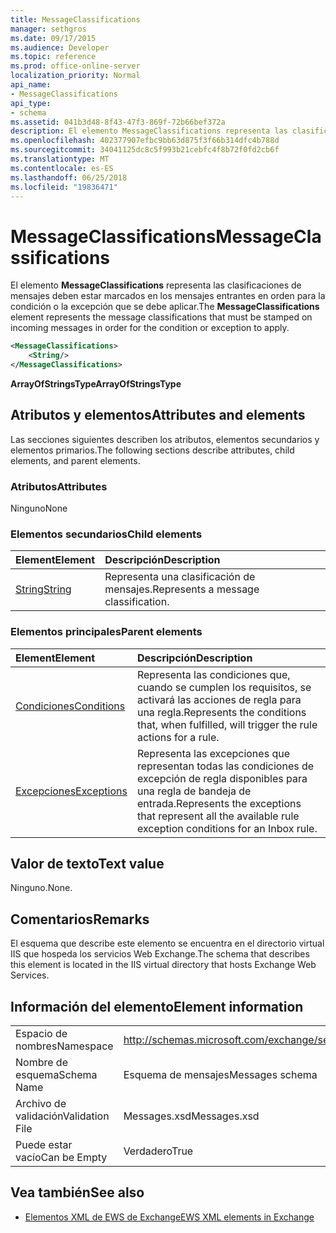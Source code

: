 ```yaml
---
title: MessageClassifications
manager: sethgros
ms.date: 09/17/2015
ms.audience: Developer
ms.topic: reference
ms.prod: office-online-server
localization_priority: Normal
api_name:
- MessageClassifications
api_type:
- schema
ms.assetid: 041b3d48-8f43-47f3-869f-72b66bef372a
description: El elemento MessageClassifications representa las clasificaciones de mensajes deben estar marcados en los mensajes entrantes en orden para la condición o la excepción que se debe aplicar.
ms.openlocfilehash: 402377907efbc9bb63d875f3f66b314dfc4b788d
ms.sourcegitcommit: 34041125dc8c5f993b21cebfc4f8b72f0fd2cb6f
ms.translationtype: MT
ms.contentlocale: es-ES
ms.lasthandoff: 06/25/2018
ms.locfileid: "19836471"
---
```

# <a name="messageclassifications"></a><span data-ttu-id="e0a2e-103">MessageClassifications</span><span class="sxs-lookup"><span data-stu-id="e0a2e-103">MessageClassifications</span></span>

<span data-ttu-id="e0a2e-104">El elemento **MessageClassifications** representa las clasificaciones de mensajes deben estar marcados en los mensajes entrantes en orden para la condición o la excepción que se debe aplicar.</span><span class="sxs-lookup"><span data-stu-id="e0a2e-104">The **MessageClassifications** element represents the message classifications that must be stamped on incoming messages in order for the condition or exception to apply.</span></span> 
  
```XML
<MessageClassifications>
    <String/>
</MessageClassifications>
```

 <span data-ttu-id="e0a2e-105">**ArrayOfStringsType**</span><span class="sxs-lookup"><span data-stu-id="e0a2e-105">**ArrayOfStringsType**</span></span>
## <a name="attributes-and-elements"></a><span data-ttu-id="e0a2e-106">Atributos y elementos</span><span class="sxs-lookup"><span data-stu-id="e0a2e-106">Attributes and elements</span></span>

<span data-ttu-id="e0a2e-107">Las secciones siguientes describen los atributos, elementos secundarios y elementos primarios.</span><span class="sxs-lookup"><span data-stu-id="e0a2e-107">The following sections describe attributes, child elements, and parent elements.</span></span>
  
### <a name="attributes"></a><span data-ttu-id="e0a2e-108">Atributos</span><span class="sxs-lookup"><span data-stu-id="e0a2e-108">Attributes</span></span>

<span data-ttu-id="e0a2e-109">Ninguno</span><span class="sxs-lookup"><span data-stu-id="e0a2e-109">None</span></span>
  
### <a name="child-elements"></a><span data-ttu-id="e0a2e-110">Elementos secundarios</span><span class="sxs-lookup"><span data-stu-id="e0a2e-110">Child elements</span></span>

|<span data-ttu-id="e0a2e-111">**Element**</span><span class="sxs-lookup"><span data-stu-id="e0a2e-111">**Element**</span></span>|<span data-ttu-id="e0a2e-112">**Descripción**</span><span class="sxs-lookup"><span data-stu-id="e0a2e-112">**Description**</span></span>|
|:-----|:-----|
|[<span data-ttu-id="e0a2e-113">String</span><span class="sxs-lookup"><span data-stu-id="e0a2e-113">String</span></span>](string.md) <br/> |<span data-ttu-id="e0a2e-114">Representa una clasificación de mensajes.</span><span class="sxs-lookup"><span data-stu-id="e0a2e-114">Represents a message classification.</span></span>  <br/> |
   
### <a name="parent-elements"></a><span data-ttu-id="e0a2e-115">Elementos principales</span><span class="sxs-lookup"><span data-stu-id="e0a2e-115">Parent elements</span></span>

|<span data-ttu-id="e0a2e-116">**Element**</span><span class="sxs-lookup"><span data-stu-id="e0a2e-116">**Element**</span></span>|<span data-ttu-id="e0a2e-117">**Descripción**</span><span class="sxs-lookup"><span data-stu-id="e0a2e-117">**Description**</span></span>|
|:-----|:-----|
|[<span data-ttu-id="e0a2e-118">Condiciones</span><span class="sxs-lookup"><span data-stu-id="e0a2e-118">Conditions</span></span>](conditions.md) <br/> |<span data-ttu-id="e0a2e-119">Representa las condiciones que, cuando se cumplen los requisitos, se activará las acciones de regla para una regla.</span><span class="sxs-lookup"><span data-stu-id="e0a2e-119">Represents the conditions that, when fulfilled, will trigger the rule actions for a rule.</span></span>  <br/> |
|[<span data-ttu-id="e0a2e-120">Excepciones</span><span class="sxs-lookup"><span data-stu-id="e0a2e-120">Exceptions</span></span>](exceptions.md) <br/> |<span data-ttu-id="e0a2e-121">Representa las excepciones que representan todas las condiciones de excepción de regla disponibles para una regla de bandeja de entrada.</span><span class="sxs-lookup"><span data-stu-id="e0a2e-121">Represents the exceptions that represent all the available rule exception conditions for an Inbox rule.</span></span>  <br/> |
   
## <a name="text-value"></a><span data-ttu-id="e0a2e-122">Valor de texto</span><span class="sxs-lookup"><span data-stu-id="e0a2e-122">Text value</span></span>

<span data-ttu-id="e0a2e-123">Ninguno.</span><span class="sxs-lookup"><span data-stu-id="e0a2e-123">None.</span></span>
  
## <a name="remarks"></a><span data-ttu-id="e0a2e-124">Comentarios</span><span class="sxs-lookup"><span data-stu-id="e0a2e-124">Remarks</span></span>

<span data-ttu-id="e0a2e-125">El esquema que describe este elemento se encuentra en el directorio virtual IIS que hospeda los servicios Web Exchange.</span><span class="sxs-lookup"><span data-stu-id="e0a2e-125">The schema that describes this element is located in the IIS virtual directory that hosts Exchange Web Services.</span></span>
  
## <a name="element-information"></a><span data-ttu-id="e0a2e-126">Información del elemento</span><span class="sxs-lookup"><span data-stu-id="e0a2e-126">Element information</span></span>

|||
|:-----|:-----|
|<span data-ttu-id="e0a2e-127">Espacio de nombres</span><span class="sxs-lookup"><span data-stu-id="e0a2e-127">Namespace</span></span>  <br/> |http://schemas.microsoft.com/exchange/services/2006/messages  <br/> |
|<span data-ttu-id="e0a2e-128">Nombre de esquema</span><span class="sxs-lookup"><span data-stu-id="e0a2e-128">Schema Name</span></span>  <br/> |<span data-ttu-id="e0a2e-129">Esquema de mensajes</span><span class="sxs-lookup"><span data-stu-id="e0a2e-129">Messages schema</span></span>  <br/> |
|<span data-ttu-id="e0a2e-130">Archivo de validación</span><span class="sxs-lookup"><span data-stu-id="e0a2e-130">Validation File</span></span>  <br/> |<span data-ttu-id="e0a2e-131">Messages.xsd</span><span class="sxs-lookup"><span data-stu-id="e0a2e-131">Messages.xsd</span></span>  <br/> |
|<span data-ttu-id="e0a2e-132">Puede estar vacío</span><span class="sxs-lookup"><span data-stu-id="e0a2e-132">Can be Empty</span></span>  <br/> |<span data-ttu-id="e0a2e-133">Verdadero</span><span class="sxs-lookup"><span data-stu-id="e0a2e-133">True</span></span>  <br/> |
   
## <a name="see-also"></a><span data-ttu-id="e0a2e-134">Vea también</span><span class="sxs-lookup"><span data-stu-id="e0a2e-134">See also</span></span>



- [<span data-ttu-id="e0a2e-135">Elementos XML de EWS de Exchange</span><span class="sxs-lookup"><span data-stu-id="e0a2e-135">EWS XML elements in Exchange</span></span>](ews-xml-elements-in-exchange.md)

